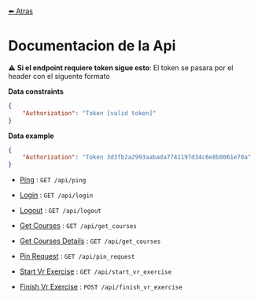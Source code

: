[:arrow_left: Atras](../README.md)

# Documentacion de la Api

:warning: **Si el endpoint requiere token sigue esto**: El token se pasara por el header con el siguente formato

**Data constraints**

```json
{
    "Authorization": "Token [valid token]"
}
```

**Data example**

```json
{
    "Authorization": "Token 3d3fb2a2993aabada7741197d34c6e8b8061e70a"
}
```


*   [Ping](./endpoints/ping.md) : `GET /api/ping`

*   [Login](./endpoints/login.md) : `GET /api/login`

*   [Logout](./endpoints/logout.md) : `GET /api/logout`

*   [Get Courses](./endpoints/getCourses.md) : `GET /api/get_courses`

*   [Get Courses Details](./endpoints/getCourses.md) : `GET /api/get_courses`

*   [Pin Request](./endpoints/pinRequest.md) : `GET /api/pin_request`

*   [Start Vr Exercise](./endpoints/startVrExercise.md.md) : `GET /api/start_vr_exercise`

*   [Finish Vr Exercise](./endpoints/finishVrExercise.md.md) : `POST /api/finish_vr_exercise`
